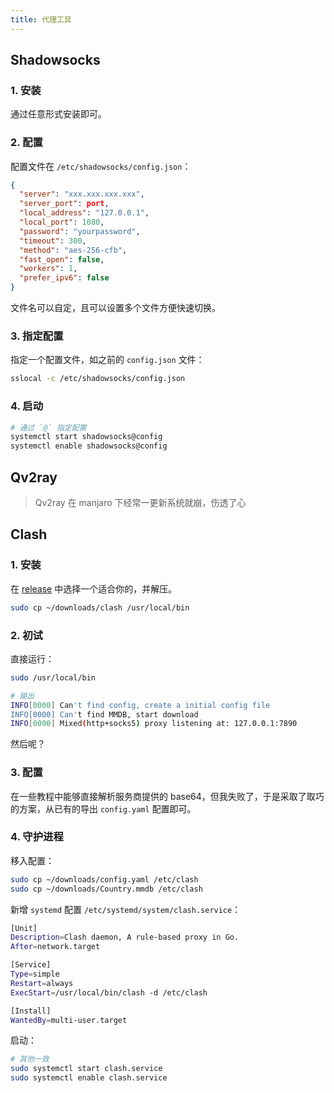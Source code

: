 ```yaml
---
title: 代理工具
---
```


## Shadowsocks

### 1. 安装

通过任意形式安装即可。

### 2. 配置

配置文件在 `/etc/shadowsocks/config.json`：

```json
{
  "server": "xxx.xxx.xxx.xxx",
  "server_port": port,
  "local_address": "127.0.0.1",
  "local_port": 1080,
  "password": "yourpassword",
  "timeout": 300,
  "method": "aes-256-cfb",
  "fast_open": false,
  "workers": 1,
  "prefer_ipv6": false
}
```

文件名可以自定，且可以设置多个文件方便快速切换。

### 3. 指定配置

指定一个配置文件，如之前的 `config.json` 文件：

```bash
sslocal -c /etc/shadowsocks/config.json
```

### 4. 启动

```bash
# 通过 `@` 指定配置 
systemctl start shadowsocks@config
systemctl enable shadowsocks@config
```



## Qv2ray

> Qv2ray 在 manjaro 下经常一更新系统就崩，伤透了心



## Clash

### 1. 安装

在 [release](https://github.com/Dreamacro/clash/releases) 中选择一个适合你的，并解压。

```bash
sudo cp ~/downloads/clash /usr/local/bin
```

### 2. 初试

直接运行：

```bash
sudo /usr/local/bin

# 输出
INFO[0000] Can't find config, create a initial config file
INFO[0000] Can't find MMDB, start download
INFO[0000] Mixed(http+socks5) proxy listening at: 127.0.0.1:7890
```

然后呢？

### 3. 配置

在一些教程中能够直接解析服务商提供的 base64，但我失败了，于是采取了取巧的方案，从已有的导出 `config.yaml` 配置即可。

### 4. 守护进程

移入配置：

```bash
sudo cp ~/downloads/config.yaml /etc/clash
sudo cp ~/downloads/Country.mmdb /etc/clash
```

新增 `systemd` 配置 `/etc/systemd/system/clash.service`：

```bash
[Unit]
Description=Clash daemon, A rule-based proxy in Go.
After=network.target

[Service]
Type=simple
Restart=always
ExecStart=/usr/local/bin/clash -d /etc/clash

[Install]
WantedBy=multi-user.target
```

启动：

```bash
# 其他一致
sudo systemctl start clash.service
sudo systemctl enable clash.service
```

